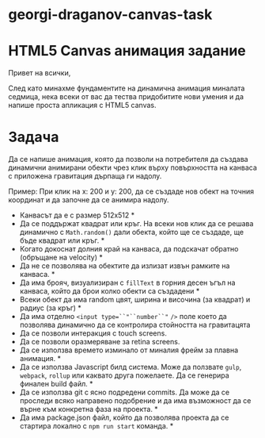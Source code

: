 # georgi-draganov-canvas-task


# HTML5 Canvas анимация задание

Привет на всички,

След като минахме фундаментите на динамична анимация миналата седмица, нека всеки от вас да тества придобитите нови умения и да напише проста апликация с HTML5 canvas.

# Задача

Да се напише анимация, която да позволи на потребителя да създава динамични анимирани обекти чрез клик върху повърхността на канваса с приложена гравитация дърпаща ги надолу.

Пример: При клик на x: 200 и y: 200, да се създаде нов обект на точния координат и да започне да се анимира надолу.


- Канвасът да е с размер 512х512 *
- Да се поддържат квадрат или кръг. На всеки нов клик да се решава динамично с `Math.random()` дали обекта, който ще се създаде, ще бъде квадрат или кръг. *
- Когато докоснат долния край на канваса, да подскачат обратно (обръщане на velocity) *
- Да не се позволява на обектите да излизат извън рамките на канваса. *
- Да има брояч, визуализиран с `fillText` в горния десен ъгъл на канваса, който да брои колко обекти са създадени *
- Всеки обект да има random цвят, ширина и височина (за квадрат) и радиус (за кръг) *
- Да има отделно `<input type=``"``number``"` `/>` поле което да позволява динамично да се контролира стойността на гравитацята
- Да се позволи интеракция с touch screens.
- Да се позволи оразмеряване за retina screens.
- Да се използва времето изминало от миналия фрейм за плавна анимация. *
- Да се използва Javascript билд система. Може да ползвате `gulp`, `webpack`, `rollup` или каквато друга пожелаете. Да се генерира финален build файл. *
- Да се използва git с ясно подредени commits. Да може да се проследи всяко направено подобрение и да има възможност да се върне към конкретна фаза на проекта. *
- Да има package.json файл, който да позволява проекта да се стартира локално с `npm run start` команда. *
